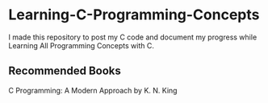 # Learning-C-Programming-Concepts
I made this repository to post my C code and document my progress while Learning All Programming Concepts with C. 

## Recommended Books 

 C Programming: A Modern Approach by K. N. King


